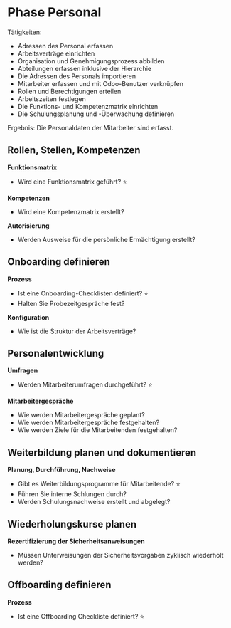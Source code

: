 # Phase Personal

Tätigkeiten:

* Adressen des Personal erfassen
* Arbeitsverträge einrichten
* Organisation und Genehmigungsprozess abbilden
* Abteilungen erfassen inklusive der Hierarchie
* Die Adressen des Personals importieren
* Mitarbeiter erfassen und mit Odoo-Benutzer verknüpfen
* Rollen und Berechtigungen erteilen
* Arbeitszeiten festlegen
* Die Funktions- und Kompetenzmatrix einrichten
* Die Schulungsplanung und -Überwachung definieren

Ergebnis: Die Personaldaten der Mitarbeiter sind erfasst.

## Rollen, Stellen, Kompetenzen

**Funktionsmatrix**

- Wird eine Funktionsmatrix geführt? ⭐


**Kompetenzen**

- Wird eine Kompetenzmatrix erstellt?

**Autorisierung**

- Werden Ausweise für die persönliche Ermächtigung erstellt?


## Onboarding definieren

**Prozess**

- Ist eine Onboarding-Checklisten definiert?  ⭐
- Halten Sie Probezeitgespräche fest?

**Konfiguration**

- Wie ist die Struktur der Arbeitsverträge?


## Personalentwicklung

**Umfragen**

- Werden Mitarbeiterumfragen durchgeführt?  ⭐

**Mitarbeitergespräche**

- Wie werden Mitarbeitergespräche geplant?
- Wie werden Mitarbeitergespräche festgehalten?
- Wie werden Ziele für die Mitarbeitenden festgehalten?


## Weiterbildung planen und dokumentieren

**Planung, Durchführung, Nachweise**

- Gibt es Weiterbildungsprogramme für Mitarbeitende?  ⭐
- Führen Sie interne Schlungen durch?
- Werden Schulungsnachweise erstellt und abgelegt?


## Wiederholungskurse planen

**Rezertifizierung der Sicherheitsanweisungen**

- Müssen Unterweisungen der Sicherheitsvorgaben zyklisch wiederholt werden?

## Offboarding definieren

**Prozess**

- Ist eine Offboarding Checkliste definiert? ⭐